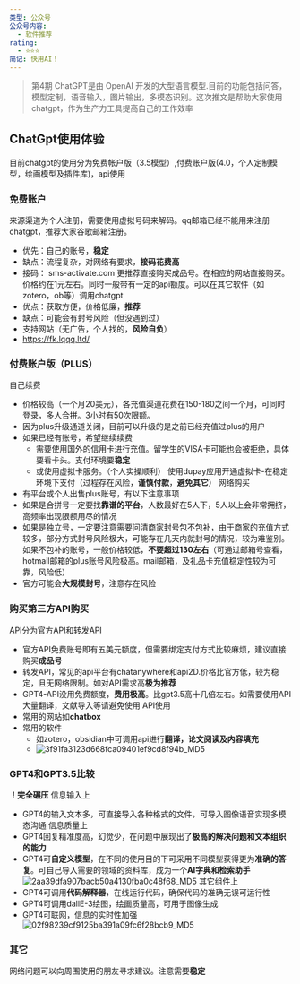 ```yaml
---
类型: 公众号
公众号内容:
  - 软件推荐
rating:
  - ⭐⭐⭐
简记: 快用AI！
---
```


> 第4期
> ChatGPT是由 OpenAI 开发的大型语言模型.目前的功能包括问答，模型定制，语音输入，图片输出，多模态识别。这次推文是帮助大家使用chatgpt，作为生产力工具提高自己的工作效率

## ChatGpt使用体验

目前chatgpt的使用分为免费帐户版（3.5模型）,付费账户版(4.0，个人定制模型，绘画模型及插件库)，api使用

### 免费账户

来源渠道为个人注册，需要使用虚拟号码来解码。qq邮箱已经不能用来注册chatgpt，推荐大家谷歌邮箱注册。

- 优先：自己的账号，**稳定**
- 缺点：流程复杂，对网络有要求，**接码花费高**
- 接码： sms-activate.com
更推荐直接购买成品号。在相应的网站直接购买。价格约在1元左右。同时一般带有一定的api额度。可以在其它软件（如zotero，ob等）调用chatgpt
- 优点：获取方便，价格低廉，**推荐**
- 缺点：可能会有封号风险（但没遇到过）
- 支持网站（无广告，个人找的，**风险自负**）
- https://fk.lqqq.ltd/

### 付费账户版（PLUS）

自己续费

- 价格较高（一个月20美元），各充值渠道花费在150-180之间一个月，可同时登录，多人合拼。3小时有50次限额。
- 因为plus升级通道关闭，目前可以升级的是之前已经充值过plus的用户
- 如果已经有账号，希望继续续费
	- 需要使用国外的信用卡进行充值。留学生的VISA卡可能也会被拒绝，具体要看卡头。支付环境要**稳定**
	- 或使用虚拟卡服务。（个人实操顺利） 使用dupay应用开通虚拟卡-在稳定环境下支付（过程存在风险，**谨慎付款**，**避免其它**）
网络购买
- 有平台或个人出售plus账号，有以下注意事项
- 如果是合拼号一定要找**靠谱的平台**，人数最好在5人下，5人以上会非常拥挤，高频率出现限额用尽的情况
- 如果是独立号，一定要注意需要问清商家封号包不包补，由于商家的充值方式较多，部分方式封号风险极大，可能存在几天内就封号的情况，较为难鉴别。如果不包补的账号，一般价格较低，**不要超过130左右**（可通过邮箱号查看，hotmail邮箱的plus账号风险极高。mail邮箱，及礼品卡充值稳定性较为可靠，风险低）
- 官方可能会**大规模封号**，注意存在风险

### 购买第三方API购买

API分为官方API和转发API

- 官方API免费账号即有五美元额度，但需要绑定支付方式比较麻烦，建议直接购买**成品号**
- 转发API，常见的api平台有chatanywhere和api2D.价格比官方低，较为稳定，且无网络限制。如对API需求高**极为推荐**
- GPT4-API没用免费额度，**费用极高**。比gpt3.5高十几倍左右。如需要使用API大量翻译，文献导入等请避免使用
API使用
- 常用的网站如**chatbox**
- 常用的软件
	- 如zotero，obsidian中可调用api进行**翻译，论文阅读及内容填充**
	- ![3f91fa3123d668fca09401ef9cd8f94b_MD5](https://pic-go-42.oss-cn-guangzhou.aliyuncs.com/img/202405192028935.png)

### GPT4和GPT3.5比较

**！完全碾压**
信息输入上
- GPT4的输入文本多，可直接导入各种格式的文件，可导入图像语音实现多模态沟通
信息质量上
- GPT4回复精准度高，幻觉少，在问题中展现出了**极高的解决问题和文本组织的能力**
- GPT4可**自定义模型**，在不同的使用目的下可采用不同模型获得更为**准确的答复**。可自己导入需要的领域的资料库，成为一个**AI字典和检索助手**
![2aa39dfa907bacb50a4130fba0c48f68_MD5](https://pic-go-42.oss-cn-guangzhou.aliyuncs.com/img/202405192028936.png)
其它组件上
- GPT4可调用**代码解释器**，在线运行代码，确保代码的准确无误可运行性
- GPT4可调用dallE-3绘图，绘画质量高，可用于图像生成
- GPT4可联网，信息的实时性加强
![02f98239cf9125ba391a09fc6f28bcb9_MD5](https://pic-go-42.oss-cn-guangzhou.aliyuncs.com/img/202405192028937.png)

### 其它

网络问题可以向周围使用的朋友寻求建议。注意需要**稳定**
